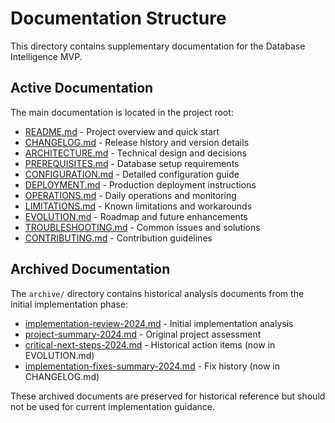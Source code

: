 # Documentation Structure

This directory contains supplementary documentation for the Database Intelligence MVP.

## Active Documentation

The main documentation is located in the project root:

- [README.md](../README.md) - Project overview and quick start
- [CHANGELOG.md](../CHANGELOG.md) - Release history and version details
- [ARCHITECTURE.md](../ARCHITECTURE.md) - Technical design and decisions
- [PREREQUISITES.md](../PREREQUISITES.md) - Database setup requirements
- [CONFIGURATION.md](../CONFIGURATION.md) - Detailed configuration guide
- [DEPLOYMENT.md](../DEPLOYMENT.md) - Production deployment instructions
- [OPERATIONS.md](../OPERATIONS.md) - Daily operations and monitoring
- [LIMITATIONS.md](../LIMITATIONS.md) - Known limitations and workarounds
- [EVOLUTION.md](../EVOLUTION.md) - Roadmap and future enhancements
- [TROUBLESHOOTING.md](../TROUBLESHOOTING.md) - Common issues and solutions
- [CONTRIBUTING.md](../CONTRIBUTING.md) - Contribution guidelines

## Archived Documentation

The `archive/` directory contains historical analysis documents from the initial implementation phase:

- [implementation-review-2024.md](archive/implementation-review-2024.md) - Initial implementation analysis
- [project-summary-2024.md](archive/project-summary-2024.md) - Original project assessment
- [critical-next-steps-2024.md](archive/critical-next-steps-2024.md) - Historical action items (now in EVOLUTION.md)
- [implementation-fixes-summary-2024.md](archive/implementation-fixes-summary-2024.md) - Fix history (now in CHANGELOG.md)

These archived documents are preserved for historical reference but should not be used for current implementation guidance.